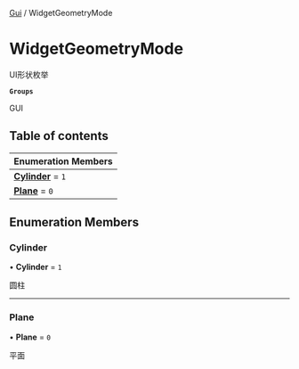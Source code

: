 [Gui](../groups/Gui.Gui.md) / WidgetGeometryMode

# WidgetGeometryMode <Badge type="tip" text="Enumeration" /> <Score text="WidgetGeometryMode" />

UI形状枚举

**`Groups`**

GUI

## Table of contents

| Enumeration Members |
| :-----|
| **[Cylinder](Gameplay.WidgetGeometryMode.md#cylinder)** = ``1`` <br> |
| **[Plane](Gameplay.WidgetGeometryMode.md#plane)** = ``0`` <br> |

## Enumeration Members

### Cylinder <Score text="Cylinder" /> 

• **Cylinder** = ``1``

圆柱

___

### Plane <Score text="Plane" /> 

• **Plane** = ``0``

平面
